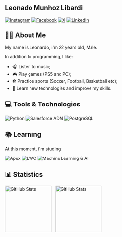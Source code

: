 ## Leonado Munhoz Libardi
[![Instagram](https://img.shields.io/badge/Instagram-E4405F?style=for-the-badge&logo=instagram&logoColor=white)](https://www.instagram.com/leo__libardi/)
[![Facebook](https://img.shields.io/badge/Facebook-1877F2?style=for-the-badge&logo=facebook&logoColor=white)](https://www.facebook.com/leonardolibardieoq)
[![X](https://img.shields.io/badge/X-000?style=for-the-badge&logo=x)](https://x.com/leo_libardi19)
[![LinkedIn](https://img.shields.io/badge/LinkedIn-0077B5?style=for-the-badge&logo=linkedin&logoColor=white)](https://www.linkedin.com/in/leolibardi/)

## 👨‍🎓 About Me
My name is Leonardo, i'm 22 years old, Male.

In addition to programming, I like:
- 🎧 Listen to music;
- 🎮 Play games (PS5 and PC);
- ⚽ Practice sports (Soccer, Football, Basketball etc);
- 🌟 Learn new technologies and improve my skills.

## 💻 Tools & Technologies

![Python](https://img.shields.io/badge/python-3670A0?style=for-the-badge&logo=python&logoColor=ffdd54)
![Salesforce ADM](https://img.shields.io/badge/Salesforce%20ADM-00A1E0?style=for-the-badge&logo=salesforce&logoColor=white)
![PostgreSQL](https://img.shields.io/badge/PostgreSQL-336791?style=for-the-badge&logo=postgresql&logoColor=white)


## 📚 Learning
At this moment, i'm studing:

![Apex](https://img.shields.io/badge/Apex-00A1E0?style=for-the-badge&logo=salesforce&logoColor=white)
![LWC](https://img.shields.io/badge/LWC-0080FF?style=for-the-badge&logo=salesforce&logoColor=white)
![Machine Learning & AI](https://img.shields.io/badge/Machine%20Learning%20%26%20AI-3670A0?style=for-the-badge&logo=python&logoColor=ffdd54)

  
## 📊 Statistics

<p>
  <img 
    align="left" 
    alt="GitHub Stats" 
    height="150" 
    style="padding-right: 10px;" 
    src="https://github-readme-stats.vercel.app/api?username=leolibardi&show_icons=true&theme=aura&include_all_commits=true" 
  />

<img 
      align="left" 
      alt="GitHub Stats" 
      height="150" 
      src="https://github-readme-stats.vercel.app/api/top-langs/?username=leolibardi&theme=aura&hide_progress=true&custom_title=Technologies&langs_count=9" 
  />

</p>

